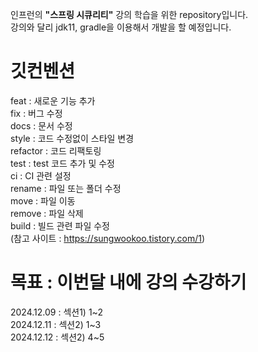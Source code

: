 인프런의 **"스프링 시큐리티"** 강의 학습을 위한 repository입니다.<br/>
강의와 달리 jdk11, gradle을 이용해서 개발을 할 예정입니다.

# 깃컨벤션

feat : 새로운 기능 추가<br/>
fix : 버그 수정<br/>
docs : 문서 수정<br/>
style : 코드 수정없이 스타일 변경<br/>
refactor : 코드 리팩토링<br/>
test : test 코드 추가 및 수정<br/>
ci : CI 관련 설정<br/>
rename : 파일 또는 폴더 수정<br/>
move : 파일 이동<br/>
remove : 파일 삭제<br/>
build : 빌드 관련 파일 수정<br/>
(참고 사이트 : https://sungwookoo.tistory.com/1)<br/>

# 목표 : 이번달 내에 강의 수강하기

2024.12.09 : 섹션1) 1~2<br/>
2024.12.11 : 섹션2) 1~3<br/>
2024.12.12 : 섹션2) 4~5<br/>
